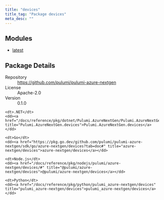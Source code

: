 ```yaml
---
title: "devices"
title_tag: "Package devices"
meta_desc: ""
---
```


<!-- WARNING: this file was generated by Pulumi Docs Generator. -->
<!-- Do not edit by hand unless you're certain you know what you are doing! -->



<h2 id="modules">Modules</h2>
<ul class="api">
    <li><a href="latest/" title="latest"><span class="symbol module"></span>latest</a></li>
</ul>

<h2 id="package-details">Package Details</h2>
<dl class="package-details">
	<dt>Repository</dt>
	<dd><a href="https://github.com/pulumi/pulumi-azure-nextgen">https://github.com/pulumi/pulumi-azure-nextgen</a></dd>
	<dt>License</dt>
	<dd>Apache-2.0</dd>
	<dt>Version</dt>
	<dd>0.1.0</dd>
</dl>



<dl class="tabular">

    <dt>.NET</dt>
    <dd><a href="/docs/reference/pkg/dotnet/Pulumi.AzureNextGen/Pulumi.AzureNextGen.devices.html" title="Pulumi.AzureNextGen.devices">Pulumi.AzureNextGen.devices</a></dd>

    <dt>Go</dt>
    <dd><a href="https://pkg.go.dev/github.com/pulumi/pulumi-azure-nextgen/sdk/go/azure-nextgen/devices?tab=doc#" title="azure-nextgen/devices">azure-nextgen/devices</a></dd>

    <dt>Node.js</dt>
    <dd><a href="/docs/reference/pkg/nodejs/pulumi/azure-nextgen/devices/#" title="@pulumi/azure-nextgen/devices">@pulumi/azure-nextgen/devices</a></dd>

    <dt>Python</dt>
    <dd><a href="/docs/reference/pkg/python/pulumi_azure-nextgen/devices" title="pulumi_azure-nextgen/devices">pulumi_azure-nextgen/devices</a></dd>

</dl>

